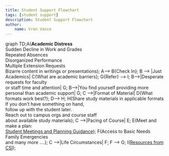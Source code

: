 ```yaml
---
title: Student Support Flowchart
tags: [student support]
description: Student Support Flowchart
author:
    name: Vron Vance
---
```


<script src="https://cdn.jsdelivr.net/npm/mermaid/dist/mermaid.min.js"></script>

<div class="mermaid">
graph TD;A(<b>Academic Distress</b><br>Sudden Decline in Work and Grades<br>Repeated Absences<br>Disorganized Performance<br>Multiple Extension Requests<br>Bizarre content in writings or presentations); A--> B{Check In}; B --> |Just Academics| C{What are academic barriers}; G{Refer} --> I; B-->|Desperate requests for faculty<br>or staff time and attention| G; B-->|You find yourself providing more<br>personal than academic support| G; C -->|Format of Material| D{What formats work best?}; D--> H; H(Share study materials in applicable formats<br>If you don't have something on hand,<br>follow up with the student later.<br>Reach out to campus orgs and course staff<br>about available study materials); C -->|Pacing of Course| E; E(Meet and make a plan:<br><a href='https://pedagogy.cs161.org/2022/01/21/student-support-meetings-guidance/'>Student Meetings and Planning Guidance</a>); F(Access to Basic Needs<br>Family Emergencies<br>and many more ....); C -->|Life Circumstances| F; F --> G; I(<a href='https://csi.berkeley.edu/campus-community-resources/'>Resources from CSI</a>);

</div>
